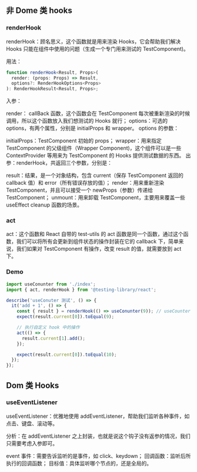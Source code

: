## 非 Dome 类 hooks

### renderHook

renderHook：顾名思义，这个函数就是用来渲染 Hooks，它会帮助我们解决 Hooks 只能在组件中使用的问题（生成一个专门用来测试的 TestComponent)。

用法：

```ts
function renderHook<Result, Props>(
  render: (props: Props) => Result,
  options?: RenderHookOptions<Props>
): RenderHookResult<Result, Props>;
```

入参：

render： callBack 函数，这个函数会在 TestComponent 每次被重新渲染的时候调用，所以这个函数放入我们想测试的 Hooks 就行；
options：可选的 options，有两个属性，分别是 initialProps 和 wrapper。
options 的参数：

initialProps：TestComponent 初始的 props；
wrapper：用来指定 TestComponent 的父级组件（Wrapper Component)，这个组件可以是一些 ContextProvider 等用来为 TestComponent 的 Hooks 提供测试数据的东西。
出参：renderHook，共返回三个参数，分别是：

result：结果，是一个对象结构，包含 current（保存 TestComponent 返回的 callback 值）和 error（所有错误存放的值）；
render：用来重新渲染 TestComponent，并且可以接受一个 newProps（参数）传递给 TestComponent；
unmount：用来卸载 TestComponent，主要用来覆盖一些 useEffect cleanup 函数的场景。

### act

act：这个函数和 React 自带的 test-utils 的 act 函数是同一个函数，通过这个函数，我们可以将所有会更新到组件状态的操作封装在它的 callback 下，简单来说，我们如果对 TestComponent 有操作，改变 result 的值，就需要放到 act 下。

### Demo

```ts
import useConunter from './index';
import { act, renderHook } from '@testing-library/react';

describe('useConuter 测试', () => {
  it('add + 1', () => {
    const { result } = renderHook(() => useConunter(9)); // useCounter 是自定义的 hook
    expect(result.current[0]).toEqual(9);

    // 执行自定义 hook 中的操作
    act(() => {
      result.current[1].add();
    });

    expect(result.current[0]).toEqual(10);
  });
});
```

## Dom 类 Hooks

### useEventListener

useEventListener：优雅地使用 addEventListener，帮助我们监听各种事件，如点击、键盘、滚动等。

分析：在 addEventListener 之上封装，也就是说这个钩子没有返参的情况，我们只需要考虑入参即可。

event 事件：需要告诉监听的是事件，如 click、keydown；
回调函数：监听后所执行的回调函数；
目标值：具体监听哪个节点的，还是全局的。
